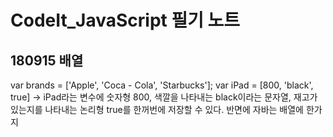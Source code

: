 # CodeIt_JavaScript 필기 노트

## 180915 배열

var brands = ['Apple', 'Coca - Cola', 'Starbucks'];
var iPad = [800, 'black', true] -> iPad라는 변수에 숫자형 800, 색깔을 나타내는 black이라는 문자열, 재고가 있는지를 나타내는 논리형 true를 한꺼번에 저장할 수 있다. 반면에 자바는 배열에 한가지 

